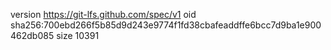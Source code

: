 version https://git-lfs.github.com/spec/v1
oid sha256:700ebd266f5b85d9d243e9774f1fd38cbafeaddffe6bcc7d9ba1e900462db085
size 10391

